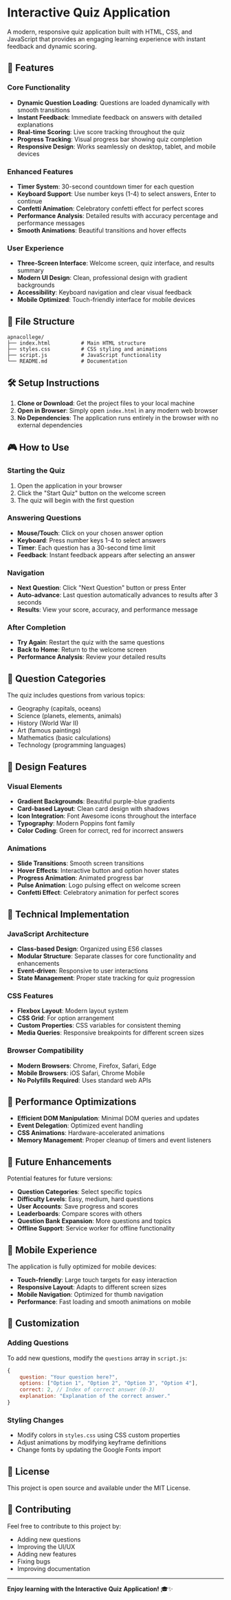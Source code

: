 # Interactive Quiz Application

A modern, responsive quiz application built with HTML, CSS, and JavaScript that provides an engaging learning experience with instant feedback and dynamic scoring.

## 🚀 Features

### Core Functionality
- **Dynamic Question Loading**: Questions are loaded dynamically with smooth transitions
- **Instant Feedback**: Immediate feedback on answers with detailed explanations
- **Real-time Scoring**: Live score tracking throughout the quiz
- **Progress Tracking**: Visual progress bar showing quiz completion
- **Responsive Design**: Works seamlessly on desktop, tablet, and mobile devices

### Enhanced Features
- **Timer System**: 30-second countdown timer for each question
- **Keyboard Support**: Use number keys (1-4) to select answers, Enter to continue
- **Confetti Animation**: Celebratory confetti effect for perfect scores
- **Performance Analysis**: Detailed results with accuracy percentage and performance messages
- **Smooth Animations**: Beautiful transitions and hover effects

### User Experience
- **Three-Screen Interface**: Welcome screen, quiz interface, and results summary
- **Modern UI Design**: Clean, professional design with gradient backgrounds
- **Accessibility**: Keyboard navigation and clear visual feedback
- **Mobile Optimized**: Touch-friendly interface for mobile devices

## 📁 File Structure

```
apnacollege/
├── index.html          # Main HTML structure
├── styles.css          # CSS styling and animations
├── script.js           # JavaScript functionality
└── README.md           # Documentation
```

## 🛠️ Setup Instructions

1. **Clone or Download**: Get the project files to your local machine
2. **Open in Browser**: Simply open `index.html` in any modern web browser
3. **No Dependencies**: The application runs entirely in the browser with no external dependencies

## 🎮 How to Use

### Starting the Quiz
1. Open the application in your browser
2. Click the "Start Quiz" button on the welcome screen
3. The quiz will begin with the first question

### Answering Questions
- **Mouse/Touch**: Click on your chosen answer option
- **Keyboard**: Press number keys 1-4 to select answers
- **Timer**: Each question has a 30-second time limit
- **Feedback**: Instant feedback appears after selecting an answer

### Navigation
- **Next Question**: Click "Next Question" button or press Enter
- **Auto-advance**: Last question automatically advances to results after 3 seconds
- **Results**: View your score, accuracy, and performance message

### After Completion
- **Try Again**: Restart the quiz with the same questions
- **Back to Home**: Return to the welcome screen
- **Performance Analysis**: Review your detailed results

## 🎯 Question Categories

The quiz includes questions from various topics:
- Geography (capitals, oceans)
- Science (planets, elements, animals)
- History (World War II)
- Art (famous paintings)
- Mathematics (basic calculations)
- Technology (programming languages)

## 🎨 Design Features

### Visual Elements
- **Gradient Backgrounds**: Beautiful purple-blue gradients
- **Card-based Layout**: Clean card design with shadows
- **Icon Integration**: Font Awesome icons throughout the interface
- **Typography**: Modern Poppins font family
- **Color Coding**: Green for correct, red for incorrect answers

### Animations
- **Slide Transitions**: Smooth screen transitions
- **Hover Effects**: Interactive button and option hover states
- **Progress Animation**: Animated progress bar
- **Pulse Animation**: Logo pulsing effect on welcome screen
- **Confetti Effect**: Celebratory animation for perfect scores

## 🔧 Technical Implementation

### JavaScript Architecture
- **Class-based Design**: Organized using ES6 classes
- **Modular Structure**: Separate classes for core functionality and enhancements
- **Event-driven**: Responsive to user interactions
- **State Management**: Proper state tracking for quiz progression

### CSS Features
- **Flexbox Layout**: Modern layout system
- **CSS Grid**: For option arrangement
- **Custom Properties**: CSS variables for consistent theming
- **Media Queries**: Responsive breakpoints for different screen sizes

### Browser Compatibility
- **Modern Browsers**: Chrome, Firefox, Safari, Edge
- **Mobile Browsers**: iOS Safari, Chrome Mobile
- **No Polyfills Required**: Uses standard web APIs

## 🚀 Performance Optimizations

- **Efficient DOM Manipulation**: Minimal DOM queries and updates
- **Event Delegation**: Optimized event handling
- **CSS Animations**: Hardware-accelerated animations
- **Memory Management**: Proper cleanup of timers and event listeners

## 🎯 Future Enhancements

Potential features for future versions:
- **Question Categories**: Select specific topics
- **Difficulty Levels**: Easy, medium, hard questions
- **User Accounts**: Save progress and scores
- **Leaderboards**: Compare scores with others
- **Question Bank Expansion**: More questions and topics
- **Offline Support**: Service worker for offline functionality

## 📱 Mobile Experience

The application is fully optimized for mobile devices:
- **Touch-friendly**: Large touch targets for easy interaction
- **Responsive Layout**: Adapts to different screen sizes
- **Mobile Navigation**: Optimized for thumb navigation
- **Performance**: Fast loading and smooth animations on mobile

## 🎨 Customization

### Adding Questions
To add new questions, modify the `questions` array in `script.js`:

```javascript
{
    question: "Your question here?",
    options: ["Option 1", "Option 2", "Option 3", "Option 4"],
    correct: 2, // Index of correct answer (0-3)
    explanation: "Explanation of the correct answer."
}
```

### Styling Changes
- Modify colors in `styles.css` using CSS custom properties
- Adjust animations by modifying keyframe definitions
- Change fonts by updating the Google Fonts import

## 📄 License

This project is open source and available under the MIT License.

## 🤝 Contributing

Feel free to contribute to this project by:
- Adding new questions
- Improving the UI/UX
- Adding new features
- Fixing bugs
- Improving documentation

---

**Enjoy learning with the Interactive Quiz Application!** 🎓✨ 